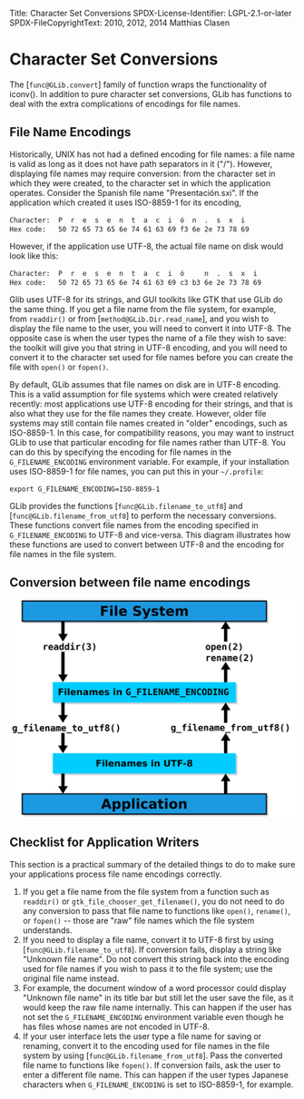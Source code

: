 Title: Character Set Conversions
SPDX-License-Identifier: LGPL-2.1-or-later
SPDX-FileCopyrightText: 2010, 2012, 2014 Matthias Clasen

# Character Set Conversions

The [`func@GLib.convert`] family of function wraps the functionality of
iconv(). In addition to pure character set conversions, GLib has functions
to deal with the extra complications of encodings for file names.

## File Name Encodings

Historically, UNIX has not had a defined encoding for file names: a file
name is valid as long as it does not have path separators in it ("/").
However, displaying file names may require conversion: from the character
set in which they were created, to the character set in which the
application operates. Consider the Spanish file name "Presentación.sxi". If
the application which created it uses ISO-8859-1 for its encoding,

```
Character:  P  r  e  s  e  n  t  a  c  i  ó  n  .  s  x  i
Hex code:   50 72 65 73 65 6e 74 61 63 69 f3 6e 2e 73 78 69
```

However, if the application use UTF-8, the actual file name on disk would
look like this:

```
Character:  P  r  e  s  e  n  t  a  c  i  ó     n  .  s  x  i
Hex code:   50 72 65 73 65 6e 74 61 63 69 c3 b3 6e 2e 73 78 69
```

Glib uses UTF-8 for its strings, and GUI toolkits like GTK that use GLib do
the same thing. If you get a file name from the file system, for example,
from `readdir()` or from [`method@GLib.Dir.read_name`], and you wish to
display the file name to the user, you will need to convert it into UTF-8.
The opposite case is when the user types the name of a file they wish to
save: the toolkit will give you that string in UTF-8 encoding, and you will
need to convert it to the character set used for file names before you can
create the file with `open()` or `fopen()`.

By default, GLib assumes that file names on disk are in UTF-8 encoding. This
is a valid assumption for file systems which were created relatively
recently: most applications use UTF-8 encoding for their strings, and that
is also what they use for the file names they create. However, older file
systems may still contain file names created in "older" encodings, such as
ISO-8859-1. In this case, for compatibility reasons, you may want to
instruct GLib to use that particular encoding for file names rather than
UTF-8. You can do this by specifying the encoding for file names in the
`G_FILENAME_ENCODING` environment variable. For example, if your installation
uses ISO-8859-1 for file names, you can put this in your `~/.profile`:

    export G_FILENAME_ENCODING=ISO-8859-1

GLib provides the functions [`func@GLib.filename_to_utf8`] and
[`func@GLib.filename_from_utf8`] to perform the necessary conversions. These
functions convert file names from the encoding specified in
`G_FILENAME_ENCODING` to UTF-8 and vice-versa.  This diagram illustrates how
these functions are used to convert between UTF-8 and the encoding for file
names in the file system.

## Conversion between file name encodings

<picture>
  <source srcset="file-name-encodings-dark.svg" media="(prefers-color-scheme: dark)">
  <img src="file-name-encodings-light.svg" alt="Converting file name encodings between filesystem and application">
</picture>

## Checklist for Application Writers

This section is a practical summary of the detailed things to do to make
sure your applications process file name encodings correctly.

1. If you get a file name from the file system from a function such as
   `readdir()` or `gtk_file_chooser_get_filename()`, you do not need to do
   any conversion to pass that file name to functions like `open()`,
   `rename()`, or `fopen()` -- those are "raw" file names which the file
   system understands.
2. If you need to display a file name, convert it to UTF-8 first by using
   [`func@GLib.filename_to_utf8`]. If conversion fails, display a string
   like "Unknown file name". Do not convert this string back into the
   encoding used for file names if you wish to pass it to the file system;
   use the original file name instead.
3. For example, the document window of a word processor could display
   "Unknown file name" in its title bar but still let the user save the
   file, as it would keep the raw file name internally. This can happen if
   the user has not set the `G_FILENAME_ENCODING` environment variable even
   though he has files whose names are not encoded in UTF-8.
4. If your user interface lets the user type a file name for saving or
   renaming, convert it to the encoding used for file names in the file
   system by using [`func@GLib.filename_from_utf8`]. Pass the converted file
   name to functions like `fopen()`. If conversion fails, ask the user to
   enter a different file name. This can happen if the user types Japanese
   characters when `G_FILENAME_ENCODING` is set to ISO-8859-1, for example.
